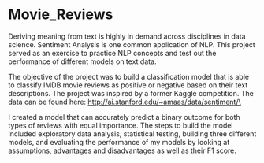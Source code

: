 

# Movie_Reviews

Deriving meaning from text is highly in demand across disciplines in data science. Sentiment Analysis is one common application of NLP. This project served as an exercise to practice NLP concepts and test out the performance of different models on text data.

The objective of the project was to build a classification model that is able to classify IMDB movie reviews as positive or negative based on their text descriptions. The project was inspired by a former Kaggle competition. The data can be found here: http://ai.stanford.edu/~amaas/data/sentiment/\

I created a model that can accurately predict a binary outcome for both types of reviews with equal importance. The steps to build the model included exploratory data analysis, statistical testing, building three different models, and evaluating the performance of my models by looking at assumptions, advantages and disadvantages as well as their F1 score.
